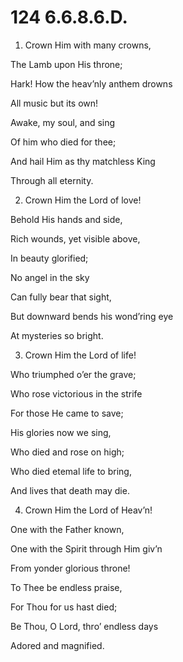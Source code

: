 # 124 6.6.8.6.D.

1.  Crown Him with many crowns,

The Lamb upon His throne;

Hark! How the heav’nly anthem drowns

All music but its own!

Awake, my soul, and sing

Of him who died for thee;

And hail Him as thy matchless King

Through all eternity.

2.  Crown Him the Lord of love!

Behold His hands and side,

Rich wounds, yet visible above,

In beauty glorified;

No angel in the sky

Can fully bear that sight,

But downward bends his wond’ring eye

At mysteries so bright.

3.  Crown Him the Lord of life!

Who triumphed o’er the grave;

Who rose victorious in the strife

For those He came to save;

His glories now we sing,

Who died and rose on high;

Who died etemal life to bring,

And lives that death may die.

4.  Crown Him the Lord of Heav’n!

One with the Father known,

One with the Spirit through Him giv’n

From yonder glorious throne!

To Thee be endless praise,

For Thou for us hast died;

Be Thou, O Lord, thro’ endless days

Adored and magnified.

